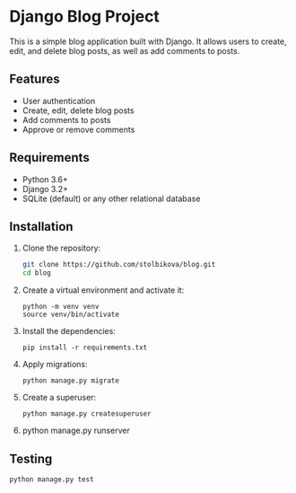 # Django Blog Project

This is a simple blog application built with Django. It allows users to create, edit, and delete blog posts, as well as add comments to posts.

## Features

- User authentication
- Create, edit, delete blog posts
- Add comments to posts
- Approve or remove comments

## Requirements

- Python 3.6+
- Django 3.2+
- SQLite (default) or any other relational database

## Installation

1. Clone the repository:
   ```bash
   git clone https://github.com/stolbikova/blog.git
   cd blog
   ```
2. Create a virtual environment and activate it:
   ```
   python -m venv venv
   source venv/bin/activate
   ```
3. Install the dependencies:

   ```
   pip install -r requirements.txt
   ```

4. Apply migrations:

   ```
   python manage.py migrate
   ```

5. Create a superuser:

   ```
   python manage.py createsuperuser

   ```

6. python manage.py runserver

## Testing

    python manage.py test
